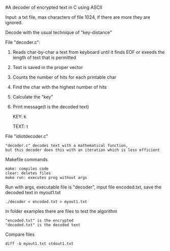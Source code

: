 #A decoder of encrypted text in C using ASCII

Input: a txt file, max characters of file 1024, if there are more they are ignored.

Decode with the usual technique of "key-distance"

File "decoder.c":

1) Reads char-by-char a text from keyboard until it finds EOF or exeeds the length of text that is permitted

2) Text is saved in the proper vector

3) Counts the number of hits for each printable char

4) Find the char with the highest number of hits

5) Calculate the "key"

6) Print message(t is the decoded text)

	KEY: k

	TEXT: t

File "idiotdecoder.c"
	
	"decoder.c" decodes text with a mathematical function, 
	but this decoder does this with an iteration which is less efficient

Makefile commands

	make: compiles code
	clear: deletes files
	make run: executes prog without args

Run with args, executable file is "decoder", input file encoded.txt, save the decoded text in myout1.txt

	./decoder < encoded.txt > myout1.txt

In folder examples there are files to test the algorithm

	"encoded.txt" is the encrypted
	"decoded.txt" is the decoded text

Compare files

	diff -b myout1.txt stdout1.txt
